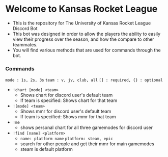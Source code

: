 # Welcome to Kansas Rocket League
- This is the repository for The University of Kansas Rocket League Discord Bot
- This bot was designed in order to allow the players the ability to easily view their progress over the season, and how the compare to other teammates.
- You will find various methods that are used for commands through the bot. 

### Commands
```mode : 1s, 2s, 3s```
```team : v, jv, club, all```
```[] : required, {} : optional```

- `!chart [mode] <team>`
  - Shows chart for discord user's default team
  - If team is specified: Shows chart for that team
- `![mode] <team>`
  - Shows mmr for discord user's default team
  - If team is specified: Shows mmr for that team
- `!me`
  - shows personal chart for all three gamemodes for discord user 
- `!find [name] <platform>`
  - ```name: platform name``` ```platform: steam, epic``` 
  - search for other people and get their mmr for main gamemodes
  - steam is default platform
